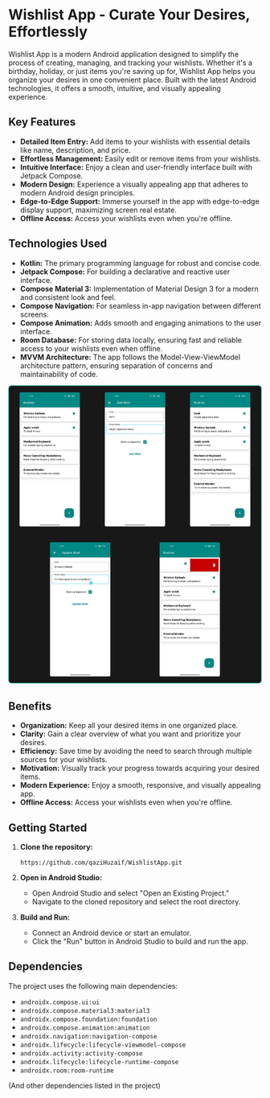# Wishlist App - Curate Your Desires, Effortlessly

Wishlist App is a modern Android application designed to simplify the process of creating, managing, and tracking your wishlists. Whether it's a birthday, holiday, or just items you're saving up for, Wishlist App helps you organize your desires in one convenient place. Built with the latest Android technologies, it offers a smooth, intuitive, and visually appealing experience.

## Key Features

*   **Detailed Item Entry:** Add items to your wishlists with essential details like name, description, and price.
*   **Effortless Management:** Easily edit or remove items from your wishlists.
*   **Intuitive Interface:** Enjoy a clean and user-friendly interface built with Jetpack Compose.
*   **Modern Design:** Experience a visually appealing app that adheres to modern Android design principles.
*   **Edge-to-Edge Support:** Immerse yourself in the app with edge-to-edge display support, maximizing screen real estate.
* **Offline Access:** Access your wishlists even when you're offline.

## Technologies Used

*   **Kotlin:** The primary programming language for robust and concise code.
*   **Jetpack Compose:** For building a declarative and reactive user interface.
*   **Compose Material 3:** Implementation of Material Design 3 for a modern and consistent look and feel.
*   **Compose Navigation:** For seamless in-app navigation between different screens.
*   **Compose Animation:** Adds smooth and engaging animations to the user interface.
*   **Room Database:** For storing data locally, ensuring fast and reliable access to your wishlists even when offline.
* **MVVM Architecture:** The app follows the Model-View-ViewModel architecture pattern, ensuring separation of concerns and maintainability of code.


![SVG Image](https://raw.githubusercontent.com/qaziHuzaif/WishlistApp/d39865776d4d5b252c302a6c6034f8762fe000b0/Wishlist%20App.svg)


## Benefits

*   **Organization:** Keep all your desired items in one organized place.
*   **Clarity:** Gain a clear overview of what you want and prioritize your desires.
*   **Efficiency:** Save time by avoiding the need to search through multiple sources for your wishlists.
*   **Motivation:** Visually track your progress towards acquiring your desired items.
*   **Modern Experience:** Enjoy a smooth, responsive, and visually appealing app.
*  **Offline Access:** Access your wishlists even when you're offline.

## Getting Started

1. **Clone the repository:**  
   ```
   https://github.com/qaziHuzaif/WishlistApp.git

3.  **Open in Android Studio:**
    *   Open Android Studio and select "Open an Existing Project."
    *   Navigate to the cloned repository and select the root directory.

4.  **Build and Run:**
    *   Connect an Android device or start an emulator.
    *   Click the "Run" button in Android Studio to build and run the app.

## Dependencies

The project uses the following main dependencies:

*   `androidx.compose.ui:ui`
*   `androidx.compose.material3:material3`
*   `androidx.compose.foundation:foundation`
*   `androidx.compose.animation:animation`
*   `androidx.navigation:navigation-compose`
*   `androidx.lifecycle:lifecycle-viewmodel-compose`
*   `androidx.activity:activity-compose`
*   `androidx.lifecycle:lifecycle-runtime-compose`
*   `androidx.room:room-runtime`

(And other dependencies listed in the project)

